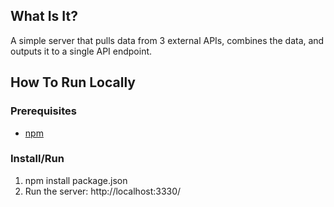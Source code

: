 ## What Is It?
A simple server that pulls data from 3 external APIs, combines the data, and outputs it to a single API endpoint.

## How To Run Locally

### Prerequisites
- [npm][npm]

### Install/Run
1. npm install package.json
2. Run the server: http://localhost:3330/

[npm]: https://www.npmjs.com/
